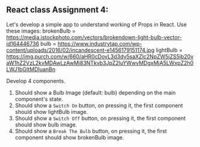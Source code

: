 ## React class Assignment 4:

Let's develop a simple app to understand working of Props in React.
Use these images:
brokenBulb = https://media.istockphoto.com/vectors/brokendown-light-bulb-vector-id164446736
bulb = https://www.industrytap.com/wp-content/uploads/2016/02/incandescent-e1456179151174.jpg
lightBulb = https://img.purch.com/w/660/aHR0cDovL3d3dy5saXZlc2NpZW5jZS5jb20vaW1hZ2VzL2kvMDAwLzAwMi83NTkvb3JpZ2luYWwvMDgxMjA5LWxpZ2h0LWJ1bGItMDIuanBn 

Develop 4 components.
1) Should show a Bulb Image (default: bulb) depending on the main component's state.
2) Should show a `Switch On` button, on pressing it, the first component should show lightBulb image.
3) Should show a `Switch Off` button, on pressing it, the first component should show bulb image.
4) Should show a `Break The Bulb` button, on pressing it, the first component should show brokenBulb image.